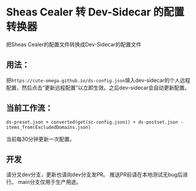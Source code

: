 # Sheas Cealer 转 Dev-Sidecar 的配置转换器

把Sheas Cealer的配置文件转换成Dev-Sidecar的配置文件

## 用法：
把`https://cute-omega.github.io/ds-config.json`填入dev-sidecar的个人远程配置，然后点击“更新远程配置”以立即生效。之后dev-sidecar会自动更新配置。

## 当前工作流：

`ds-preset.json + converted(get(sc-config.json)) + ds-postset.json - items_from(ExcludedDomains.json)`

当前每30分钟更新一次配置。

## 开发
请分叉dev分支，更新也请向dev分支发PR。
推送PR前请在本地测试无bug后进行。
main分支仅用于生产用途。
